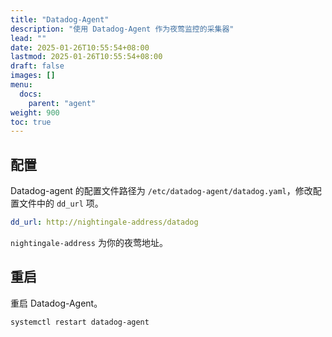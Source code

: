 ```yaml
---
title: "Datadog-Agent"
description: "使用 Datadog-Agent 作为夜莺监控的采集器"
lead: ""
date: 2025-01-26T10:55:54+08:00
lastmod: 2025-01-26T10:55:54+08:00
draft: false
images: []
menu:
  docs:
    parent: "agent"
weight: 900
toc: true
---
```


## 配置

Datadog-agent 的配置文件路径为 `/etc/datadog-agent/datadog.yaml`，修改配置文件中的 `dd_url` 项。

```yaml
dd_url: http://nightingale-address/datadog
```

`nightingale-address` 为你的夜莺地址。

## 重启

重启 Datadog-Agent。

```bash
systemctl restart datadog-agent
```
